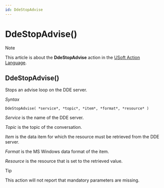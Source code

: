 ```yaml
---
id: DdeStopAdvise
---
```


# DdeStopAdvise()



> [!NOTE]
> This article is about the **DdeStopAdvise** action in the [USoft Action Language](/docs/Task%20flow/Action%20Language%20reference/USoft%20Action%20Language.md).

## **DdeStopAdvise()**

Stops an advise loop on the DDE server.

*Syntax*

```
DdeStopAdvise( *service*, *topic*, *item*, *format*, *resource* )
```

*Service* is the name of the DDE server.

*Topic* is the topic of the conversation.

*Item* is the data item for which the resource must be retrieved from the DDE server.

*Format* is the MS Windows data format of the item.

*Resource* is the resource that is set to the retrieved value.

> [!TIP]
> This action will not report that mandatory parameters are missing.